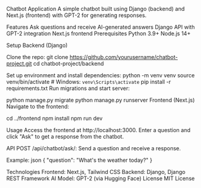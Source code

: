 Chatbot Application
A simple chatbot built using Django (backend) and Next.js (frontend) with GPT-2 for generating responses.

Features
Ask questions and receive AI-generated answers
Django API with GPT-2 integration
Next.js frontend
Prerequisites
Python 3.9+
Node.js 14+

Setup
Backend (Django)

Clone the repo:
git clone https://github.com/yourusername/chatbot-project.git
cd chatbot-project/backend

Set up environment and install dependencies:
python -m venv venv
source venv/bin/activate  # Windows: `venv\Scripts\activate`
pip install -r requirements.txt
Run migrations and start server:


python manage.py migrate
python manage.py runserver
Frontend (Next.js)
Navigate to the frontend:


cd ../frontend
npm install
npm run dev

Usage
Access the frontend at http://localhost:3000.
Enter a question and click "Ask" to get a response from the chatbot.

API
POST /api/chatbot/ask/: Send a question and receive a response.

Example:
json
{
  "question": "What's the weather today?"
}

Technologies
Frontend: Next.js, Tailwind CSS
Backend: Django, Django REST Framework
AI Model: GPT-2 (via Hugging Face)
License
MIT License
